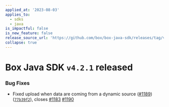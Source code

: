 ```yaml
---
applied_at: '2023-08-03'
applies_to:
  - sdks
  - java
is_impactful: false
is_new_feature: false
release_source_url: 'https://github.com/box/box-java-sdk/releases/tag/v4.2.1'
collapse: true
---
```


# Box Java SDK `v4.2.1` released

### Bug Fixes

* Fixed upload when data are coming from a dynamic source ([#1189][1]) ([`77b39f2`][2]), closes [#1183][3] [#1190][4]

[1]: https://github.com/box/box-java-sdk/issues/1189

[2]: https://github.com/box/box-java-sdk/commit/77b39f2645d53bdab0ade23b637c211ea070fcf5

[3]: https://github.com/box/box-java-sdk/issues/1183

[4]: https://github.com/box/box-java-sdk/issues/1190
